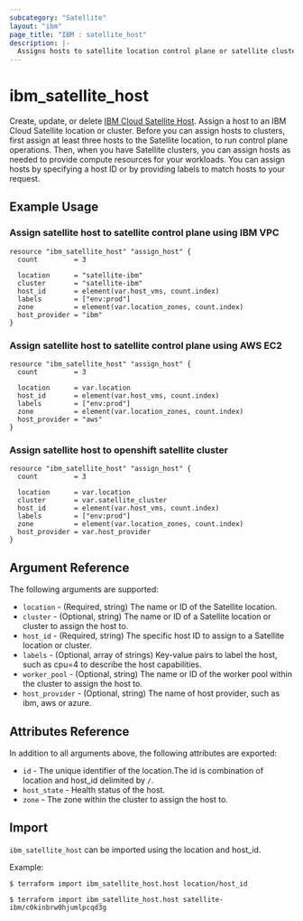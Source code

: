```yaml
---
subcategory: "Satellite"
layout: "ibm"
page_title: "IBM : satellite_host"
description: |-
  Assigns hosts to satellite location control plane or satellite cluster.
---
```


# ibm\_satellite_host

Create, update, or delete [IBM Cloud Satellite Host](https://cloud.ibm.com/docs/satellite?topic=satellite-hosts). Assign a host to an IBM Cloud Satellite location or cluster. Before you can assign hosts to clusters, first assign at least three hosts to the Satellite location, to run control plane operations. Then, when you have Satellite clusters, you can assign hosts as needed to provide compute resources for your workloads. You can assign hosts by specifying a host ID or by providing labels to match hosts to your request.


## Example Usage

###  Assign satellite host to satellite control plane using IBM VPC

```hcl
resource "ibm_satellite_host" "assign_host" {
  count         = 3

  location      = "satellite-ibm"
  cluster       = "satellite-ibm"
  host_id       = element(var.host_vms, count.index)
  labels        = ["env:prod"]
  zone          = element(var.location_zones, count.index)
  host_provider = "ibm"
}

```

###  Assign satellite host to satellite control plane using AWS EC2

```hcl
resource "ibm_satellite_host" "assign_host" {
  count         = 3

  location      = var.location
  host_id       = element(var.host_vms, count.index)
  labels        = ["env:prod"]
  zone          = element(var.location_zones, count.index)
  host_provider = "aws"
}

```

###  Assign satellite host to openshift satellite cluster

```hcl
resource "ibm_satellite_host" "assign_host" {
  count         = 3

  location      = var.location
  cluster       = var.satellite_cluster
  host_id       = element(var.host_vms, count.index)
  labels        = ["env:prod"]
  zone          = element(var.location_zones, count.index)
  host_provider = var.host_provider
}

```

## Argument Reference

The following arguments are supported:

* `location` - (Required, string) The name or ID of the Satellite location.
* `cluster` - (Optional, string) The name or ID of a Satellite location or cluster to assign the host to.
* `host_id` - (Required, string) The specific host ID to assign to a Satellite location or cluster.
* `labels` - (Optional, array of strings) Key-value pairs to label the host, such as cpu=4 to describe the host capabilities.
* `worker_pool` - (Optional, string) The name or ID of the worker pool within the cluster to assign the host to.
* `host_provider` - (Optional, string) The name of host provider, such as ibm, aws or azure.


## Attributes Reference

In addition to all arguments above, the following attributes are exported:

* `id`   - The unique identifier of the location.The id is combination of location and host_id delimited by `/`.
* `host_state` - Health status of the host.
* `zone` - The zone within the cluster to assign the host to.

## Import

`ibm_satellite_host` can be imported using the location and host_id.

Example:

```
$ terraform import ibm_satellite_host.host location/host_id

$ terraform import ibm_satellite_host.host satellite-ibm/c0kinbrw0hjumlpcqd3g

```
